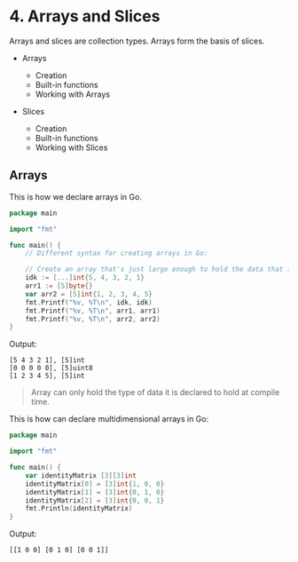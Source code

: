 # 4. Arrays and Slices

Arrays and slices are collection types. Arrays form the basis of slices.

- Arrays
  - Creation
  - Built-in functions
  - Working with Arrays

- Slices
    - Creation
    - Built-in functions
    - Working with Slices

## Arrays

This is how we declare arrays in Go.

```go
package main

import "fmt"

func main() {
	// Different syntax for creating arrays in Go:

	// Create an array that's just large enough to hold the data that is passed
	idk := [...]int{5, 4, 3, 2, 1}
	arr1 := [5]byte{}
	var arr2 = [5]int{1, 2, 3, 4, 5}
	fmt.Printf("%v, %T\n", idk, idk)
	fmt.Printf("%v, %T\n", arr1, arr1)
	fmt.Printf("%v, %T\n", arr2, arr2)
}
```

Output:

```
[5 4 3 2 1], [5]int
[0 0 0 0 0], [5]uint8
[1 2 3 4 5], [5]int
```

> Array can only hold the type of data it is declared to hold at compile time.

This is how can declare multidimensional arrays in Go:

```go
package main

import "fmt"

func main() {
	var identityMatrix [3][3]int
	identityMatrix[0] = [3]int{1, 0, 0}
	identityMatrix[1] = [3]int{0, 1, 0}
	identityMatrix[2] = [3]int{0, 0, 1}
	fmt.Println(identityMatrix)
}
```

Output:

```
[[1 0 0] [0 1 0] [0 0 1]]
```

